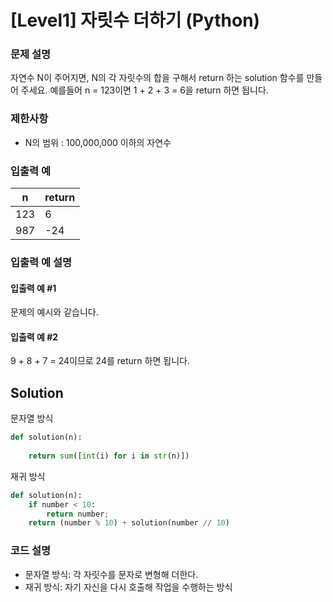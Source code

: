 # [Level1] 자릿수 더하기 (Python)

### 문제 설명
자연수 N이 주어지면, N의 각 자릿수의 합을 구해서 return 하는 solution 함수를 만들어 주세요.
예를들어 n = 123이면 1 + 2 + 3 = 6을 return 하면 됩니다.

### 제한사항
- N의 범위 : 100,000,000 이하의 자연수

### 입출력 예
|n|return|
|---|---|
|123|6|
|987|-24|

### 입출력 예 설명
#### 입출력 예 #1
문제의 예시와 같습니다.

#### 입출력 예 #2
9 + 8 + 7 = 24이므로 24를 return 하면 됩니다.

## Solution
문자열 방식
```python
def solution(n):
    
    return sum([int(i) for i in str(n)])
```

재귀 방식
```python
def solution(n):
    if number < 10:
        return number;
    return (number % 10) + solution(number // 10)
```

### 코드 설명
- 문자열 방식: 각 자릿수를 문자로 변형해 더한다.
- 재귀 방식: 자기 자신을 다시 호출해 작업을 수행하는 방식